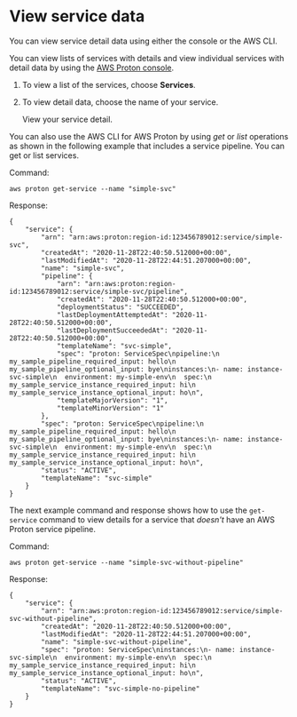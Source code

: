 # View service data<a name="ug-svc-view"></a>

You can view service detail data using either the console or the AWS CLI\.

You can view lists of services with details and view individual services with detail data by using the [AWS Proton console](https://console.aws.amazon.com/proton/)\.

1. To view a list of the services, choose **Services**\.

1. To view detail data, choose the name of your service\.

   View your service detail\.

You can also use the AWS CLI for AWS Proton by using *get* or *list* operations as shown in the following example that includes a service pipeline\. You can get or list services\.

Command:

```
aws proton get-service --name "simple-svc"
```

Response:

```
{
    "service": {
        "arn": "arn:aws:proton:region-id:123456789012:service/simple-svc",
        "createdAt": "2020-11-28T22:40:50.512000+00:00",
        "lastModifiedAt": "2020-11-28T22:44:51.207000+00:00",
        "name": "simple-svc",
        "pipeline": {
            "arn": "arn:aws:proton:region-id:123456789012:service/simple-svc/pipeline",
            "createdAt": "2020-11-28T22:40:50.512000+00:00",
            "deploymentStatus": "SUCCEEDED",
            "lastDeploymentAttemptedAt": "2020-11-28T22:40:50.512000+00:00",
            "lastDeploymentSucceededAt": "2020-11-28T22:40:50.512000+00:00",
            "templateName": "svc-simple",
            "spec": "proton: ServiceSpec\npipeline:\n  my_sample_pipeline_required_input: hello\n  my_sample_pipeline_optional_input: bye\ninstances:\n- name: instance-svc-simple\n  environment: my-simple-env\n  spec:\n    my_sample_service_instance_required_input: hi\n    my_sample_service_instance_optional_input: ho\n",
            "templateMajorVersion": "1",
            "templateMinorVersion": "1"
        },
        "spec": "proton: ServiceSpec\npipeline:\n  my_sample_pipeline_required_input: hello\n  my_sample_pipeline_optional_input: bye\ninstances:\n- name: instance-svc-simple\n  environment: my-simple-env\n  spec:\n    my_sample_service_instance_required_input: hi\n    my_sample_service_instance_optional_input: ho\n",
        "status": "ACTIVE",
        "templateName": "svc-simple"
    }
}
```

The next example command and response shows how to use the `get-service` command to view details for a service that *doesn't* have an AWS Proton service pipeline\.

Command:

```
aws proton get-service --name "simple-svc-without-pipeline"
```

Response:

```
{
    "service": {
        "arn": "arn:aws:proton:region-id:123456789012:service/simple-svc-without-pipeline",
        "createdAt": "2020-11-28T22:40:50.512000+00:00",
        "lastModifiedAt": "2020-11-28T22:44:51.207000+00:00",
        "name": "simple-svc-without-pipeline",
        "spec": "proton: ServiceSpec\ninstances:\n- name: instance-svc-simple\n  environment: my-simple-env\n  spec:\n    my_sample_service_instance_required_input: hi\n    my_sample_service_instance_optional_input: ho\n",
        "status": "ACTIVE",
        "templateName": "svc-simple-no-pipeline"
    }
}
```